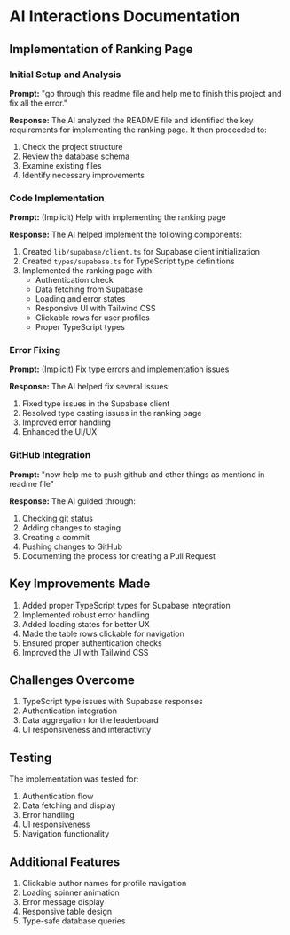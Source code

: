 # AI Interactions Documentation

## Implementation of Ranking Page

### Initial Setup and Analysis
**Prompt:** "go through this readme file and help me to finish this project and fix all the error."

**Response:** The AI analyzed the README file and identified the key requirements for implementing the ranking page. It then proceeded to:
1. Check the project structure
2. Review the database schema
3. Examine existing files
4. Identify necessary improvements

### Code Implementation
**Prompt:** (Implicit) Help with implementing the ranking page

**Response:** The AI helped implement the following components:
1. Created `lib/supabase/client.ts` for Supabase client initialization
2. Created `types/supabase.ts` for TypeScript type definitions
3. Implemented the ranking page with:
   - Authentication check
   - Data fetching from Supabase
   - Loading and error states
   - Responsive UI with Tailwind CSS
   - Clickable rows for user profiles
   - Proper TypeScript types

### Error Fixing
**Prompt:** (Implicit) Fix type errors and implementation issues

**Response:** The AI helped fix several issues:
1. Fixed type issues in the Supabase client
2. Resolved type casting issues in the ranking page
3. Improved error handling
4. Enhanced the UI/UX

### GitHub Integration
**Prompt:** "now help me to push github and other things as mentiond in readme file"

**Response:** The AI guided through:
1. Checking git status
2. Adding changes to staging
3. Creating a commit
4. Pushing changes to GitHub
5. Documenting the process for creating a Pull Request

## Key Improvements Made
1. Added proper TypeScript types for Supabase integration
2. Implemented robust error handling
3. Added loading states for better UX
4. Made the table rows clickable for navigation
5. Ensured proper authentication checks
6. Improved the UI with Tailwind CSS

## Challenges Overcome
1. TypeScript type issues with Supabase responses
2. Authentication integration
3. Data aggregation for the leaderboard
4. UI responsiveness and interactivity

## Testing
The implementation was tested for:
1. Authentication flow
2. Data fetching and display
3. Error handling
4. UI responsiveness
5. Navigation functionality

## Additional Features
1. Clickable author names for profile navigation
2. Loading spinner animation
3. Error message display
4. Responsive table design
5. Type-safe database queries 